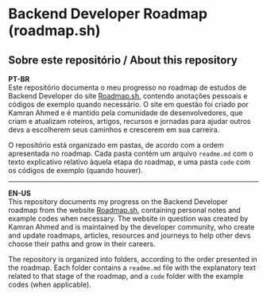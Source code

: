 # Backend Developer Roadmap (roadmap.sh)


## Sobre este repositório / About this repository

**PT-BR**   
Este repositório documenta o meu progresso no roadmap de estudos de Backend Developer do site [Roadmap.sh](https://roadmap.sh/backend), contendo anotações pessoais e códigos de exemplo quando necessário. O site em questão foi criado por Kamran Ahmed e é mantido pela comunidade de desenvolvedores, que criam e atualizam roteiros, artigos, recursos e jornadas para ajudar outros devs a escolherem seus caminhos e crescerem em sua carreira.

O repositório está organizado em pastas, de acordo com a ordem apresentada no roadmap. Cada pasta contém um arquivo `readme.md` com o texto explicativo relativo àquela etapa do roadmap, e uma pasta `code` com os códigos de exemplo (quando houver).
***

**EN-US**  
This repository documents my progress on the Backend Developer roadmap from the website [Roadmap.sh](https://roadmap.sh/backend), containing personal notes and example codes when necessary. The website in question was created by Kamran Ahmed and is maintained by the developer community, who create and update roadmaps, articles, resources and journeys to help other devs choose their paths and grow in their careers.

The repository is organized into folders, according to the order presented in the roadmap. Each folder contains a `readme.md` file with the explanatory text related to that stage of the roadmap, and a `code` folder with the example codes (when applicable).